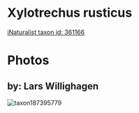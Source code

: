 
Xylotrechus rusticus
====================
  
[iNaturalist taxon id: 361166](https://www.inaturalist.org/taxa/361166)
# Photos

## by: Lars Willighagen
  
![taxon187395779](https://inaturalist-open-data.s3.amazonaws.com/photos/200738843/medium.jpeg)